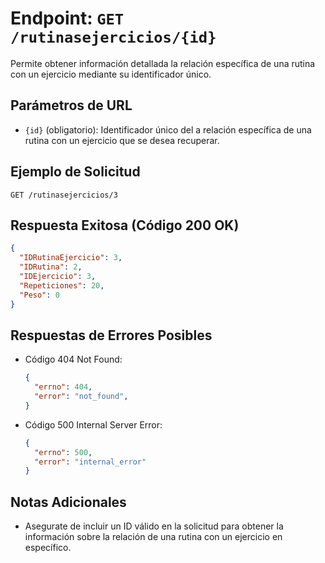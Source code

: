 # Endpoint: `GET /rutinasejercicios/{id}`

Permite obtener información detallada la relación específica de una rutina con un ejercicio mediante su identificador único.

## Parámetros de URL
- `{id}` (obligatorio): Identificador único del a relación específica de una rutina con un ejercicio que se desea recuperar.

## Ejemplo de Solicitud
```http
GET /rutinasejercicios/3
```

## Respuesta Exitosa (Código 200 OK)
```json
{
  "IDRutinaEjercicio": 3,
  "IDRutina": 2,
  "IDEjercicio": 3,
  "Repeticiones": 20,
  "Peso": 0
}
```

## Respuestas de Errores Posibles
- Código 404 Not Found:

  ```json
  {
    "errno": 404,
    "error": "not_found",
  }
  ```

- Código 500 Internal Server Error:
  ```json
  {
    "errno": 500,
    "error": "internal_error"
  }
  ``` 

## Notas Adicionales

- Asegurate de incluir un ID válido en la solicitud para obtener la información sobre la relación de una rutina con un ejercicio en específico.